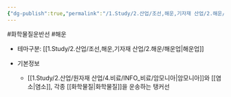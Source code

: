 ```yaml
---
{"dg-publish":true,"permalink":"/1.Study/2.산업/조선,해운,기자재 산업/2.해운/화학물질운반선/","created":"2024-11-20T21:02:29.332+09:00","updated":"2025-06-26T17:05:15.942+09:00"}
---
```


#화학물질운반선 #해운 

- 테마구분: [[1.Study/2.산업/조선,해운,기자재 산업/2.해운/해운업\|해운업]]

- 기본정보
	- [[1.Study/2.산업/원자재 산업/4.비료/INFO_비료/암모니아\|암모니아]]와 [[염소\|염소]], 각종 [[화학물질\|화학물질]]을 운송하는 탱커선